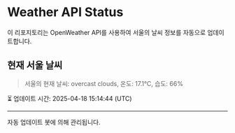 
# Weather API Status

이 리포지토리는 OpenWeather API를 사용하여 서울의 날씨 정보를 자동으로 업데이트합니다.

## 현재 서울 날씨
> 서울의 현재 날씨: overcast clouds, 온도: 17.1°C, 습도: 66%

⏳ 업데이트 시간: 2025-04-18 15:14:44 (UTC)

---
자동 업데이트 봇에 의해 관리됩니다.
